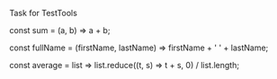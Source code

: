 Task for TestTools

const sum = (a, b) => a + b;

const fullName = (firstName, lastName) => firstName + ' ' + lastName;

const average = list => list.reduce((t, s) => t + s, 0) / list.length;
